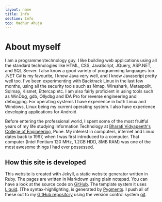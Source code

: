 ```yaml
---
layout: name
title: Info
section: Info
top: Madhur Ahuja
---
```

About myself
======
I am a programmer/technology guy. I like building web applications using all the standard technologies like HTML, CSS, JavaScript, JQuery, ASP.NET, and SQL Server. 
I also know a good variety of programming languages too. .NET C# is my favourite, I know Java very well, and I know Javascript pretty well too.
I've been experimenting with Backtrack Linux in the last few months, using all the security tools such as Nmap, Wireshark, Metaspoilt, Sqlmap, Kismet, Ettercap etc.
I am also fairly proficient in using tools such as WinDbg, gdb, Ollydbg and IDA Pro for reverse engineering and debugging.
For operating systems I have experience in both Linux and Windows, Linux being my current operating system. 
I also have experience developing applications for Android.

Before entering the professional world, I spent some of the most fruitful years of my life studying Information Technology at [Bharati Vidyapeeth's](http://www.bharatividyapeeth.edu/default.aspx) [College of Engineering](http://www.bvucoepune.edu.in/), Pune. 
My interest in computers, internet and Linux dates back to 1997, when I was first introduced to a computer. That computer (Intel Pentium 120 MHz, 1.2GB HDD, 8MB RAM) was one of the most awesome things I had ever possessed.


How this site is developed
-------------
This website is created with Jekyll, a static website generator written in Ruby. The pages are written in Markdown using plain notepad. You can have a look at the source code on [GitHub](https://github.com/madhur/madhur.github.com). The template system it uses [Liquid](https://github.com/Shopify/liquid). (The syntax-highlighting, is generated by [Pygments](http://pygments.org/).
I push all of these out to my [GitHub repository](http://github.com/madhur/madhur.github.com/) using the version control system [git](http://git-scm.com/).


